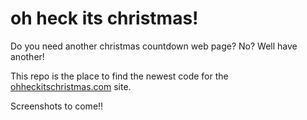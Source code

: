 # oh heck its christmas!
Do you need another christmas countdown web page? No? Well have another!

This repo is the place to find the newest code for the [ohheckitschristmas.com](ohheckitschristmas.com) site.

Screenshots to come!!

